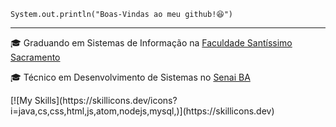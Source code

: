 <code>System.out.println("Boas-Vindas ao meu github!😆")</code>
<hr>
<p>🎓 Graduando em Sistemas de Informação na <a href="https://fsssacramento.br/" target="blank_">Faculdade Santíssimo Sacramento</a></p>
<p>🎓 Técnico em Desenvolvimento de Sistemas no <a href="https://www.senaibahia.com.br/" target="blank_">Senai BA</a></p>
[![My Skills](https://skillicons.dev/icons?i=java,cs,css,html,js,atom,nodejs,mysql,)](https://skillicons.dev)
